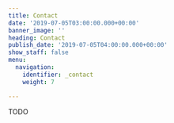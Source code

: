 ```yaml
---
title: Contact
date: '2019-07-05T03:00:00.000+00:00'
banner_image: ''
heading: Contact
publish_date: '2019-07-05T04:00:00.000+00:00'
show_staff: false
menu:
  navigation:
    identifier: _contact
    weight: 7

---
```

TODO